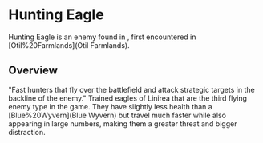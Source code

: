 # Hunting Eagle

Hunting Eagle is an enemy found in , first encountered in [Otil%20Farmlands](Otil Farmlands).
## Overview

"Fast hunters that fly over the battlefield and attack strategic targets in the backline of the enemy."
Trained eagles of Linirea that are the third flying enemy type in the game. They have slightly less health than a [Blue%20Wyvern](Blue Wyvern) but travel much faster while also appearing in large numbers, making them a greater threat and bigger distraction. 